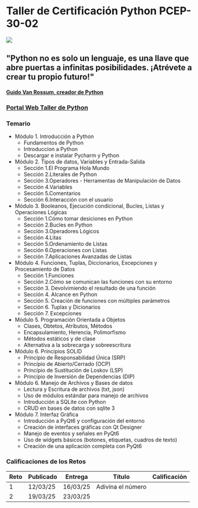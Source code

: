 # Taller de Certificación Python PCEP-30-02
![](https://www.python.org/static/img/python-logo.png)

## "Python no es solo un lenguaje, es una llave que abre puertas a infinitas posibilidades. ¡Atrévete a crear tu propio futuro!"
#### [Guido Van Rossum, creador de Python](https://es.wikipedia.org/wiki/Guido_van_Rossum)

### [Portal Web Taller de Python](https://sites.google.com/view/isctallerpython/inicio)

### Temario

* Módulo 1. Introducción a Python
  * Fundamentos de Python
  * Introduccion a Python
  * Descargar e instalar Pycharm y Python
* Módulo 2. Tipos de datos, Variables y Entrada-Salida
  * Sección 1.El Programa Hola Mundo
  * Sección 2.Literales de Python
  * Sección 3.Operadores - Herramentas de Manipulación de Datos
  * Sección 4.Variables
  * Sección 5.Comentarios
  * Sección 6.Interacción con el usuario
* Módulo 3. Booleanos, Ejecución condicional, Bucles, Listas y Operaciones Lógicas
  * Sección 1.Cómo tomar desiciones en Python
  * Sección 2.Bucles en Python
  * Sección 3.Operadores Lógicos
  * Sección 4.Litas
  * Sección 5.Ordenamiento de Listas
  * Sección 6.Operaciones con Listas
  * Sección 7.Aplicaciones Avanzadas de Listas
* Módulo 4. Funciones, Tuplas, Diccionarios, Excepciones y Procesamiento de Datos
  * Sección 1.Funciones
  * Sección 2.Cómo se comunican las funciones con su entorno
  * Sección 3. Devolvimiendo el resultado de una función
  * Sección 4. Alcance en Python
  * Sección 5. Creación de funciones con múltiples parámetros
  * Sección 6. Tuplas y Dicionarios
  * Sección 7. Excepciones
* Módulo 5. Programación Orientada a Objetos
  * Clases, Obtetos, Atributos, Métodos
  * Encapsulamiento, Herencia, Polimorfismo
  * Métodos estáticos y de clase
  * Alternativa a la sobrecarga y sobreescritura
* Módulo 6. Principios SOLID
  * Princípio de Responsabilidad Única (SRP)
  * Princípio de Abierto/Cerrado (OCP)
  * Princípio de Sustitución de Loskov (LSP)
  * Princípio de Inversión de Dependencias (DIP)
* Módulo 6. Manejo de Archivos y Bases de datos
  * Lectura y Escritura de archivos (txt, json)
  * Uso de módulos estándar para manejo de archivos
  * Introducción a SQLite con Python
  * CRUD en bases de datos con sqlite 3
* Módulo 7. Interfaz Gráfica
  * Introducción a PyQt6 y configuración del entorno
  * Creación de interfaces gráficas con Qt Designer
  * Manejo de eventos y señales en PyQt6
  * Uso de widgets básicos (botones, etiquetas, cuadros de texto)
  * Creación de una aplicación completa con PyQt6

### Calificaciones de los Retos

Reto | Publicado | Entrega  | Título            | Calificación
---- |-----------|----------|-------------------|-----------
  1  | 12/03/25  | 16/03/25 | Adivina el número |
  2  | 19/03/25  | 23/03/25 |                   |

